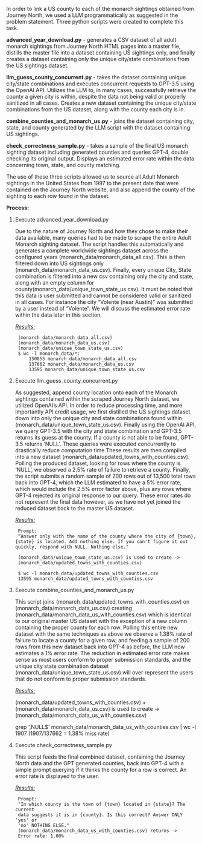 In order to link a US county to each of the monarch sightings obtained from Journey North, we used a LLM programmatically as suggested in the problem statement. Three python scripts were created to complete this task. 


**advanced_year_download.py** - generates a CSV dataset of all adult monarch sightings from Journey North HTML pages into a master file, distills the master file into a dataset containing US sightings only, and finally creates a dataset containing only the unique city/state combinations from the US sightings dataset.

**llm_guess_county_concurrent.py** - takes the dataset containing unique city/state combinations and executes concurrent requests to GPT-3.5 using the OpenAI API. Utilizes the LLM to, in many cases, successfully retrieve the county a given city is within, despite the data not being valid or properly sanitized in all cases. Creates a new dataset containing the unique city/state combinations from the US dataset, along with the county each city is in.

**combine_counties_and_monarch_us.py** - joins the dataset containing city, state, and county generated by the LLM script with the dataset containing US sightings.

**check_correctness_sample.py** - takes a sample of the final US monarch sighting dataset including generated counties and queries GPT-4, double checking its original output. Displays an estimated error rate within the data concerning town, state, and county matching.

The use of these three scripts allowed us to source all Adult Monarch sightings in the United States from 1997 to the present date that were contained on the Journey North website, and also append the county of the sighting to each row found in the dataset.

**Process:**

1. Execute advanced_year_download.py

    Due to the nature of Journey North and how they chose to make their data available, many queries had to be made to scrape the entire Adult Monarch sighting dataset. The script handles this automatically and generates a complete worldwide sightings dataset across the configured years (monarch_data/monarch_data_all.csv). This is then filtered down into US sightings only (monarch_data/monarch_data_us.csv). Finally, every unique City, State combination is filtered into a new csv containing only the city and state, along with an empty column for county(monarch_data/unique_town_state_us.csv). It must be noted that this data is user submitted and cannot be considered valid or sanitized in all cases. For instance the city “Volente (near Austin)” was submitted by a user instead of “Volente”. We will discuss the estimated error rate within the data later in this section.


    *<span style="text-decoration:underline;">Results:</span>*


    	(monarch_data/monarch_data_all.csv)
		(monarch_data/monarch_data_us.csv)
		(monarch_data/unique_town_state_us.csv)
        $ wc -l monarch_data/*:
		    150855 monarch_data/monarch_data_all.csv
		    137662 monarch_data/monarch_data_us.csv
		    13595 monarch_data/unique_town_state_us.csv



2. Execute llm_guess_county_concurrent.py

    As suggested, append county location onto each of the Monarch sightings contained within the scraped Journey North dataset, we utilized OpenAI’s API. In order to reduce processing time, and more importantly API credit usage, we first distilled the US sightings dataset down into only the unique city and state combinations found within (monarch_data/unique_town_state_us.csv). Finally using the OpenAI API, we query GPT-3.5 with the city and state combination and GPT-3.5 returns its guess at the county. If a county is not able to be found, GPT-3.5 returns ‘NULL’. These queries were executed concurrently to drastically reduce computation time.These results are then compiled into a new dataset (monarch_data/updated_towns_with_counties.csv). Polling the produced dataset, looking for rows where the county is ‘NULL’, we observed a 2.5% rate of failure to retrieve a county. Finally, the script submits a random sample of 200 rows out of 13,500 total rows back into GPT-4, which the LLM estimated to have a 5% error rate, which would include the 2.5% error factor above, plus any rows where GPT-4 rejected its original response to our query. These error rates do not represent the final data however, as we have not yet joined the reduced dataset back to the master US dataset.


    *<span style="text-decoration:underline;">Results:</span>*


        Prompt:
        “Answer only with the name of the county where the city of {town},{state} is located. Add nothing else. If you can't figure it out quickly, respond with NULL. Nothing else."
        
    	(monarch_data/unique_town_state_us.csv) is used to create ->
        (monarch_data/updated_towns_with_counties.csv)

        $ wc -l monarch_data/updated_towns_with_counties.csv
        13595 monarch_data/updated_towns_with_counties.csv

3. Execute combine_counties_and_monarch_us.py

    This script joins (monarch_data/updated_towns_with_counties.csv) on (monarch_data/monarch_data_us.csv) creating (monarch_data/monarch_data_us_with_counties.csv) which is identical to our original master US dataset with the exception of a new column containing the proper county for each row. Polling this entire new dataset with the same techniques as above we observe a 1.38% rate of failure to locate a county for a given row, and feeding a sample of 200 rows from this new dataset back into GPT-4 as before, the LLM now estimates a 1% error rate. The reduction in estimated error rate makes sense as most users conform to proper submission standards, and the unique city state combination dataset (monarch_data/unique_town_state_us.csv) will over represent the users that do not conform to proper submission standards.

    *<span style="text-decoration:underline;">Results:</span>*
    
    (monarch_data/updated_towns_with_counties.csv) +
    (monarch_data/monarch_data_us.csv) is used to create ->
    (monarch_data/monarch_data_us_with_counties.csv)

    grep ',NULL$' monarch_data/monarch_data_us_with_counties.csv | wc -l
        1907
        (1907/137662 = 1.38% miss rate)



4. Execute check_correctness_sample.py

    This script feeds the final combined dataset, containing the Journey North
    data and the GPT generated counties, back into GPT-4 with a simple prompt 
    querying if it thinks the county for a row is correct. An error rate is 
    displayed to the user.

    *<span style="text-decoration:underline;">Results:</span>*

        Prompt:
        "In which county is the town of {town} located in {state}? The current 
        data suggests it is in {county}. Is this correct? Answer ONLY 'yes' or 
        'no' NOTHING ELSE."
        (monarch_data/monarch_data_us_with_counties.csv) returns ->
        Error rate: 1.00%